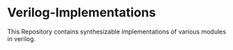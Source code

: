 # Verilog-Implementations
This Repository contains synthesizable  implementations of various modules in verilog.
